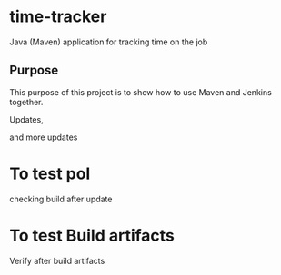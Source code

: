 # time-tracker
Java (Maven) application for tracking time on the job

## Purpose

This purpose of this project is to show how to use Maven and Jenkins together.

Updates, 

and more updates


# To test pol
checking build after update

# To test Build artifacts
Verify after build artifacts
